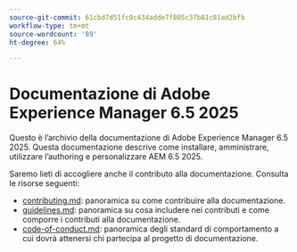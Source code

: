 ```yaml
---
source-git-commit: 61cbd7d51fc0c434adde7f805c37b81c81ad2bfb
workflow-type: tm+mt
source-wordcount: '89'
ht-degree: 64%

---
```

# Documentazione di Adobe Experience Manager 6.5 2025

Questo è l’archivio della documentazione di Adobe Experience Manager 6.5 2025. Questa documentazione descrive come installare, amministrare, utilizzare l’authoring e personalizzare AEM 6.5 2025.

Saremo lieti di accogliere anche il contributo alla documentazione. Consulta le risorse seguenti:

* [contributing.md](contributing.md): panoramica su come contribuire alla documentazione.
* [guidelines.md](guidelines.md): panoramica su cosa includere nei contributi e come comporre i contributi alla documentazione.
* [code-of-conduct.md](code-of-conduct.md): panoramica degli standard di comportamento a cui dovrà attenersi chi partecipa al progetto di documentazione.
